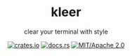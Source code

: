 <div align="center">

# kleer

clear your terminal with style

[![crates.io](https://img.shields.io/crates/v/kleer.svg)](https://crates.io/crates/kleer)
[![docs.rs](https://docs.rs/kleer/badge.svg)](https://docs.rs/kleer)
[![MIT/Apache 2.0](https://img.shields.io/badge/license-MIT%2FApache-blue.svg)](#)

</div>


